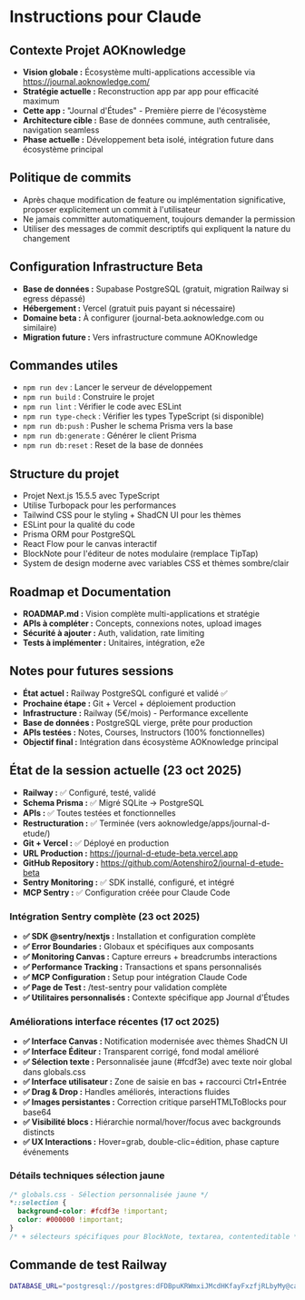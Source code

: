 # Instructions pour Claude

## Contexte Projet AOKnowledge
- **Vision globale :** Écosystème multi-applications accessible via https://journal.aoknowledge.com/
- **Stratégie actuelle :** Reconstruction app par app pour efficacité maximum
- **Cette app :** "Journal d'Études" - Première pierre de l'écosystème
- **Architecture cible :** Base de données commune, auth centralisée, navigation seamless
- **Phase actuelle :** Développement beta isolé, intégration future dans écosystème principal

## Politique de commits
- Après chaque modification de feature ou implémentation significative, proposer explicitement un commit à l'utilisateur
- Ne jamais committer automatiquement, toujours demander la permission
- Utiliser des messages de commit descriptifs qui expliquent la nature du changement

## Configuration Infrastructure Beta
- **Base de données :** Supabase PostgreSQL (gratuit, migration Railway si egress dépassé)
- **Hébergement :** Vercel (gratuit puis payant si nécessaire)
- **Domaine beta :** À configurer (journal-beta.aoknowledge.com ou similaire)
- **Migration future :** Vers infrastructure commune AOKnowledge

## Commandes utiles
- `npm run dev` : Lancer le serveur de développement
- `npm run build` : Construire le projet
- `npm run lint` : Vérifier le code avec ESLint
- `npm run type-check` : Vérifier les types TypeScript (si disponible)
- `npm run db:push` : Pusher le schema Prisma vers la base
- `npm run db:generate` : Générer le client Prisma
- `npm run db:reset` : Reset de la base de données

## Structure du projet
- Projet Next.js 15.5.5 avec TypeScript
- Utilise Turbopack pour les performances
- Tailwind CSS pour le styling + ShadCN UI pour les thèmes
- ESLint pour la qualité du code
- Prisma ORM pour PostgreSQL
- React Flow pour le canvas interactif
- BlockNote pour l'éditeur de notes modulaire (remplace TipTap)
- System de design moderne avec variables CSS et thèmes sombre/clair

## Roadmap et Documentation
- **ROADMAP.md :** Vision complète multi-applications et stratégie
- **APIs à compléter :** Concepts, connexions notes, upload images
- **Sécurité à ajouter :** Auth, validation, rate limiting
- **Tests à implémenter :** Unitaires, intégration, e2e

## Notes pour futures sessions
- **État actuel :** Railway PostgreSQL configuré et validé ✅
- **Prochaine étape :** Git + Vercel + déploiement production
- **Infrastructure :** Railway (5€/mois) - Performance excellente
- **Base de données :** PostgreSQL vierge, prête pour production
- **APIs testées :** Notes, Courses, Instructors (100% fonctionnelles)
- **Objectif final :** Intégration dans écosystème AOKnowledge principal

## État de la session actuelle (23 oct 2025)
- **Railway :** ✅ Configuré, testé, validé
- **Schema Prisma :** ✅ Migré SQLite → PostgreSQL  
- **APIs :** ✅ Toutes testées et fonctionnelles
- **Restructuration :** ✅ Terminée (vers aoknowledge/apps/journal-d-etude/)
- **Git + Vercel :** ✅ Déployé en production
- **URL Production :** https://journal-d-etude-beta.vercel.app
- **GitHub Repository :** https://github.com/Aotenshiro2/journal-d-etude-beta
- **Sentry Monitoring :** ✅ SDK installé, configuré, et intégré
- **MCP Sentry :** ✅ Configuration créée pour Claude Code

### Intégration Sentry complète (23 oct 2025)
- **✅ SDK @sentry/nextjs :** Installation et configuration complète
- **✅ Error Boundaries :** Globaux et spécifiques aux composants
- **✅ Monitoring Canvas :** Capture erreurs + breadcrumbs interactions
- **✅ Performance Tracking :** Transactions et spans personnalisés
- **✅ MCP Configuration :** Setup pour intégration Claude Code
- **✅ Page de Test :** /test-sentry pour validation complète
- **✅ Utilitaires personnalisés :** Contexte spécifique app Journal d'Études

### Améliorations interface récentes (17 oct 2025)
- **✅ Interface Canvas :** Notification modernisée avec thèmes ShadCN UI
- **✅ Interface Éditeur :** Transparent corrigé, fond modal amélioré  
- **✅ Sélection texte :** Personnalisée jaune (#fcdf3e) avec texte noir global dans globals.css
- **✅ Interface utilisateur :** Zone de saisie en bas + raccourci Ctrl+Entrée
- **✅ Drag & Drop :** Handles améliorés, interactions fluides
- **✅ Images persistantes :** Correction critique parseHTMLToBlocks pour base64
- **✅ Visibilité blocs :** Hiérarchie normal/hover/focus avec backgrounds distincts
- **✅ UX Interactions :** Hover=grab, double-clic=édition, phase capture événements

### Détails techniques sélection jaune
```css
/* globals.css - Sélection personnalisée jaune */
*::selection {
  background-color: #fcdf3e !important;
  color: #000000 !important;
}
/* + sélecteurs spécifiques pour BlockNote, textarea, contenteditable */
```

## Commande de test Railway
```bash
DATABASE_URL="postgresql://postgres:dFDBpuKRWmxiJMcdHKfayFxzfjRLbyMy@caboose.proxy.rlwy.net:14621/railway" npm run dev
```